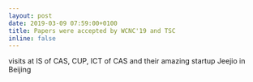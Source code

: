 ```yaml
---
layout: post
date: 2019-03-09 07:59:00+0100
title: Papers were accepted by WCNC'19 and TSC
inline: false
---
```


visits at IS of CAS, CUP, ICT of CAS and their amazing startup Jeejio in Beijing
